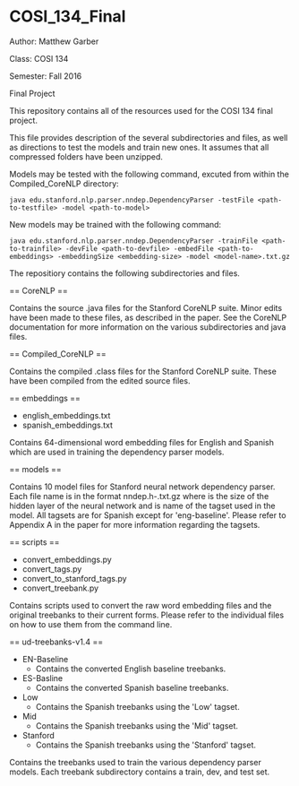 # COSI_134_Final

Author: Matthew Garber

Class: COSI 134

Semester: Fall 2016

Final Project

This repository contains all of the resources used for the COSI 134 final project.

This file provides description of the several subdirectories and files, as well
as directions to test the models and train new ones. It assumes that all
compressed folders have been unzipped.

Models may be tested with the following command, excuted from within the
Compiled_CoreNLP directory:

`java edu.stanford.nlp.parser.nndep.DependencyParser
  -testFile <path-to-testfile>
  -model <path-to-model>`

New models may be trained with the following command:

`java edu.stanford.nlp.parser.nndep.DependencyParser
  -trainFile <path-to-trainfile>
  -devFile <path-to-devfile>
  -embedFile <path-to-embeddings>
  -embeddingSize <embedding-size>
  -model <model-name>.txt.gz`
  
The repositiory contains the following subdirectories and files.

== CoreNLP ==

Contains the source .java files for the Stanford CoreNLP suite. Minor edits
have been made to these files, as described in the paper. See the CoreNLP
documentation for more information on the various subdirectories and java files.

== Compiled_CoreNLP ==

Contains the compiled .class files for the Stanford CoreNLP suite. These have
been compiled from the edited source files.

== embeddings ==
  - english_embeddings.txt
  - spanish_embeddings.txt
  
Contains 64-dimensional word embedding files for English and Spanish which are
used in training the dependency parser models.

== models ==

Contains 10 model files for Stanford neural network dependency parser.
Each file name is in the format
  nndep.h<XXX>-<tagset>.txt.gz
where <XXX> is the size of the hidden layer of the neural network and <tagset>
is name of the tagset used in the model. All tagsets are for Spanish except for
'eng-baseline'. Please refer to Appendix A in the paper for more information
regarding the tagsets.

== scripts ==
  - convert_embeddings.py
  - convert_tags.py
  - convert_to_stanford_tags.py
  - convert_treebank.py

Contains scripts used to convert the raw word embedding files and the original
treebanks to their current forms. Please refer to the individual files on how
to use them from the command line.

== ud-treebanks-v1.4 ==
  - EN-Baseline
    - Contains the converted English baseline treebanks.
  - ES-Basline
    - Contains the converted Spanish baseline treebanks.
  - Low
    - Contains the Spanish treebanks using the 'Low' tagset.
  - Mid
    - Contains the Spanish treebanks using the 'Mid' tagset.
  - Stanford
    - Contains the Spanish treebanks using the 'Stanford' tagset.
  
Contains the treebanks used to train the various dependency parser models. Each
treebank subdirectory contains a train, dev, and test set.

